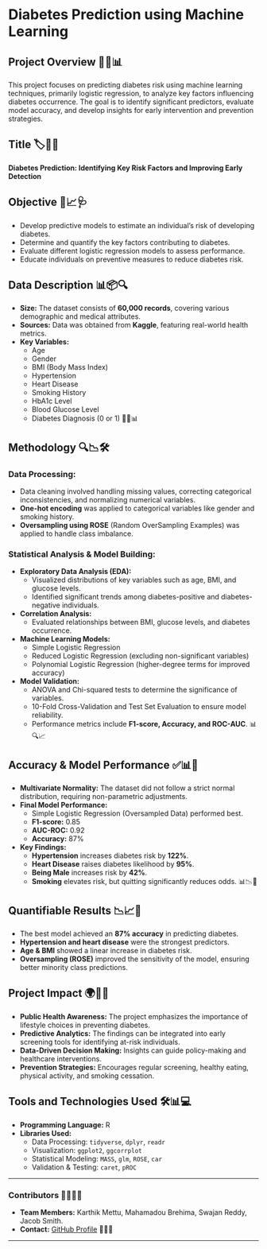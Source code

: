 # Diabetes Prediction using Machine Learning

## Project Overview 📘🔬📊
This project focuses on predicting diabetes risk using machine learning techniques, primarily logistic regression, to analyze key factors influencing diabetes occurrence. The goal is to identify significant predictors, evaluate model accuracy, and develop insights for early intervention and prevention strategies.

## Title 🏷️📑📌
**Diabetes Prediction: Identifying Key Risk Factors and Improving Early Detection**

## Objective 🎯📈🩺
- Develop predictive models to estimate an individual’s risk of developing diabetes.
- Determine and quantify the key factors contributing to diabetes.
- Evaluate different logistic regression models to assess performance.
- Educate individuals on preventive measures to reduce diabetes risk.

## Data Description 📊📦🔍
- **Size:** The dataset consists of **60,000 records**, covering various demographic and medical attributes.
- **Sources:** Data was obtained from **Kaggle**, featuring real-world health metrics.
- **Key Variables:**
  - Age
  - Gender
  - BMI (Body Mass Index)
  - Hypertension
  - Heart Disease
  - Smoking History
  - HbA1c Level
  - Blood Glucose Level
  - Diabetes Diagnosis (0 or 1) 🏥📜📊

## Methodology 🔍📉🛠️
### Data Processing:
- Data cleaning involved handling missing values, correcting categorical inconsistencies, and normalizing numerical variables.
- **One-hot encoding** was applied to categorical variables like gender and smoking history.
- **Oversampling using ROSE** (Random OverSampling Examples) was applied to handle class imbalance.

### Statistical Analysis & Model Building:
- **Exploratory Data Analysis (EDA):**
  - Visualized distributions of key variables such as age, BMI, and glucose levels.
  - Identified significant trends among diabetes-positive and diabetes-negative individuals.
- **Correlation Analysis:**
  - Evaluated relationships between BMI, glucose levels, and diabetes occurrence.
- **Machine Learning Models:**
  - Simple Logistic Regression
  - Reduced Logistic Regression (excluding non-significant variables)
  - Polynomial Logistic Regression (higher-degree terms for improved accuracy)
- **Model Validation:**
  - ANOVA and Chi-squared tests to determine the significance of variables.
  - 10-Fold Cross-Validation and Test Set Evaluation to ensure model reliability.
  - Performance metrics include **F1-score, Accuracy, and ROC-AUC**. 📊🔍📈

## Accuracy & Model Performance ✅📊🔢
- **Multivariate Normality:** The dataset did not follow a strict normal distribution, requiring non-parametric adjustments.
- **Final Model Performance:**
  - Simple Logistic Regression (Oversampled Data) performed best.
  - **F1-score:** 0.85
  - **AUC-ROC:** 0.92
  - **Accuracy:** 87%
- **Key Findings:**
  - **Hypertension** increases diabetes risk by **122%**.
  - **Heart Disease** raises diabetes likelihood by **95%**.
  - **Being Male** increases risk by **42%**.
  - **Smoking** elevates risk, but quitting significantly reduces odds. 📊📉🔬

## Quantifiable Results 📉📈📌
- The best model achieved an **87% accuracy** in predicting diabetes.
- **Hypertension and heart disease** were the strongest predictors.
- **Age & BMI** showed a linear increase in diabetes risk.
- **Oversampling (ROSE)** improved the sensitivity of the model, ensuring better minority class predictions.

## Project Impact 🌍🏥📢
- **Public Health Awareness:** The project emphasizes the importance of lifestyle choices in preventing diabetes.
- **Predictive Analytics:** The findings can be integrated into early screening tools for identifying at-risk individuals.
- **Data-Driven Decision Making:** Insights can guide policy-making and healthcare interventions.
- **Prevention Strategies:** Encourages regular screening, healthy eating, physical activity, and smoking cessation.

## Tools and Technologies Used 🛠️📊💻
- **Programming Language:** R
- **Libraries Used:**
  - Data Processing: `tidyverse`, `dplyr`, `readr`
  - Visualization: `ggplot2`, `ggcorrplot`
  - Statistical Modeling: `MASS`, `glm`, `ROSE`, `car`
  - Validation & Testing: `caret`, `pROC`

---

### Contributors 👨‍💻👥📜
- **Team Members:** Karthik Mettu, Mahamadou Brehima, Swajan Reddy, Jacob Smith.
- **Contact:** [GitHub Profile](https://github.com/karthikmettu) 📌📧📜

---
